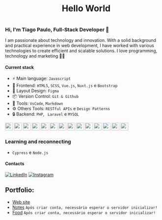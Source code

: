 <div id="user-content-toc">
  <ul align="center">
    <summary><h1 style="display: inline-block">Hello World</h1></summary>
</div>
    
### Hi, I'm Tiago Paulo, Full-Stack Developer 👋

I am passionate about technology and innovation. With a solid background and practical experience in web development, I have worked with various technologies to create efficient and scalable solutions.
I love programming, technology and marketing 👨‍💻

#### Current stack
- ⚡️ Main language: `Javascript`
- 🎉 Frontend: `HTML5`, `SCSS`, `Vue.js`, `Nuxt.js` e `Bootstrap`
- 🎨 Layout Design: `Figma`
- 📦️ Version Control: `Git & Github`
- 🔨 Tools: `VsCode`, `Markdown`
- ⚙ Others Tools: `RESTful APIs` e `Design Patterns`
- 🔒 Backend: `PHP`, ` Laravel` e `MYSQL`

<div>
  <img style="height: 25px" src="https://cdn.jsdelivr.net/gh/devicons/devicon@latest/icons/html5/html5-original.svg" />
  <img style="height: 25px" src="https://cdn.jsdelivr.net/gh/devicons/devicon@latest/icons/css3/css3-original.svg" />
  <img style="height: 25px" src="https://cdn.jsdelivr.net/gh/devicons/devicon@latest/icons/sass/sass-original.svg" />    
  <img style="height: 25px" src="https://cdn.jsdelivr.net/gh/devicons/devicon@latest/icons/javascript/javascript-original.svg" />
  <img style="height: 25px" src="https://cdn.jsdelivr.net/gh/devicons/devicon@latest/icons/vuejs/vuejs-original.svg" />
  <img style="height: 25px" src="https://cdn.jsdelivr.net/gh/devicons/devicon@latest/icons/nuxtjs/nuxtjs-original.svg" />
  <img style="height: 25px" src="https://cdn.jsdelivr.net/gh/devicons/devicon@latest/icons/php/php-original.svg" />
  <img style="height: 25px" src="https://cdn.jsdelivr.net/gh/devicons/devicon@latest/icons/laravel/laravel-original.svg" />
  <img style="height: 25px" src="https://cdn.jsdelivr.net/gh/devicons/devicon@latest/icons/mysql/mysql-original.svg" />
  <img style="height: 25px" src="https://cdn.jsdelivr.net/gh/devicons/devicon@latest/icons/bootstrap/bootstrap-original.svg" />
  <img style="height: 25px" src="https://cdn.jsdelivr.net/gh/devicons/devicon@latest/icons/figma/figma-original.svg" />
  <img style="height: 25px" src="https://cdn.jsdelivr.net/gh/devicons/devicon@latest/icons/git/git-original.svg" />
  <img style="height: 25px" src="https://cdn.jsdelivr.net/gh/devicons/devicon@latest/icons/postman/postman-original.svg" />
  <img style="height: 25px" src="https://cdn.jsdelivr.net/gh/devicons/devicon@latest/icons/insomnia/insomnia-original.svg" />
</div>

### Learning and reconnecting
- `Cypress` e `Node.js`

#### Contacts

[![LinkedIn](https://img.shields.io/badge/LinkedIn-0077B5?style=for-the-badge&logo=linkedin&logoColor=white)](https://www.linkedin.com/in/tiago-paulo-nascimento/)
[![Instagram](https://img.shields.io/badge/Instagram-E4405F?style=for-the-badge&logo=instagram&logoColor=white)](https://www.instagram.com/tiaggo_p/)

## Portfolio:
- [Web site](https://transportadoraalmeida.com.br/)
- [Notes](https://rocketnotesproject.netlify.app/) `Após criar conta, necessário esperar o servidor inicializar!`
- [Food](https://foodexplorerproject.netlify.app/) `Após criar conta, necessário esperar o servidor inicializar!`

